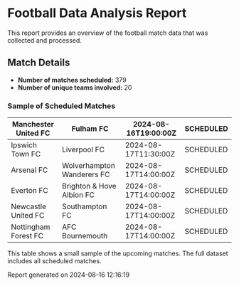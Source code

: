 # Football Data Analysis Report

This report provides an overview of the football match data that was collected and processed.

## Match Details

- **Number of matches scheduled:** 379
- **Number of unique teams involved:** 20

### Sample of Scheduled Matches

| Manchester United FC | Fulham FC | 2024-08-16T19:00:00Z | SCHEDULED |
|---|---|---|---|
| Ipswich Town FC | Liverpool FC | 2024-08-17T11:30:00Z | SCHEDULED |
| Arsenal FC | Wolverhampton Wanderers FC | 2024-08-17T14:00:00Z | SCHEDULED |
| Everton FC | Brighton & Hove Albion FC | 2024-08-17T14:00:00Z | SCHEDULED |
| Newcastle United FC | Southampton FC | 2024-08-17T14:00:00Z | SCHEDULED |
| Nottingham Forest FC | AFC Bournemouth | 2024-08-17T14:00:00Z | SCHEDULED |

This table shows a small sample of the upcoming matches. The full dataset includes all scheduled matches.

Report generated on 2024-08-16 12:16:19
